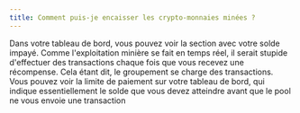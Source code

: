 ```yaml
---
title: Comment puis-je encaisser les crypto-monnaies minées ?
---
```


Dans votre tableau de bord, vous pouvez voir la section avec votre solde impayé. Comme l'exploitation minière se fait en temps réel, il serait stupide d'effectuer des transactions chaque fois que vous recevez une récompense. Cela étant dit, le groupement se charge des transactions. Vous pouvez voir la limite de paiement sur votre tableau de bord, qui indique essentiellement le solde que vous devez atteindre avant que le pool ne vous envoie une transaction